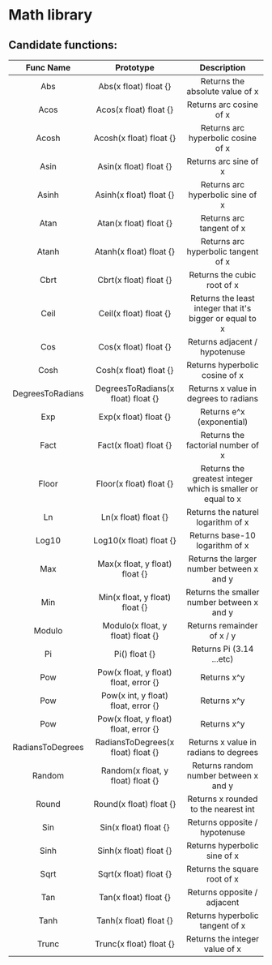 # Math library

## Candidate functions:

|    Func Name     |               Prototype               |                         Description                         |
|:----------------:|:-------------------------------------:|:-----------------------------------------------------------:|
|       Abs        |         Abs(x float) float {}         |               Returns the absolute value of x               |
|       Acos       |        Acos(x float) float {}         |                   Returns arc cosine of x                   |
|      Acosh       |        Acosh(x float) float {}        |             Returns arc hyperbolic cosine of x              |
|       Asin       |        Asin(x float) float {}         |                    Returns arc sine of x                    |
|      Asinh       |        Asinh(x float) float {}        |              Returns arc hyperbolic sine of x               |
|       Atan       |        Atan(x float) float {}         |                  Returns arc tangent of x                   |
|      Atanh       |        Atanh(x float) float {}        |             Returns arc hyperbolic tangent of x             |
|       Cbrt       |        Cbrt(x float) float {}         |                 Returns the cubic root of x                 |
|       Ceil       |        Ceil(x float) float {}         |  Returns the least integer that it's bigger or equal to x   |
|       Cos        |         Cos(x float) float {}         |                Returns adjacent / hypotenuse                |
|       Cosh       |        Cosh(x float) float {}         |               Returns hyperbolic cosine of x                |
| DegreesToRadians |  DegreesToRadians(x float) float {}   |            Returns x value in degrees to radians            |
|       Exp        |         Exp(x float) float {}         |                  Returns e^x (exponential)                  |
|       Fact       |        Fact(x float) float {}         |              Returns the factorial number of x              |
|      Floor       |        Floor(x float) float {}        | Returns the greatest integer which is smaller or equal to x |
|        Ln        |         Ln(x float) float {}          |             Returns the naturel logarithm of x              |
|      Log10       |        Log10(x float) float {}        |               Returns base-10 logarithm of x                |
|       Max        |    Max(x float, y float) float {}     |          Returns the larger number between x and y          |
|       Min        |    Min(x float, y float) float {}     |         Returns the smaller number between x and y          |
|      Modulo      |   Modulo(x float, y float) float {}   |                 Returns remainder of x / y                  |
|        Pi        |             Pi() float {}             |                  Returns Pi (3.14 ...etc)                   |
|       Pow        | Pow(x float, y float) float, error {} |                         Returns x^y                         |
|       Pow        |  Pow(x int, y float) float, error {}  |                         Returns x^y                         |
|       Pow        | Pow(x float, y float) float, error {} |                         Returns x^y                         |
| RadiansToDegrees |  RadiansToDegrees(x float) float {}   |            Returns x value in radians to degrees            |
|      Random      |   Random(x float, y float) float {}   |            Returns random number between x and y            |
|      Round       |        Round(x float) float {}        |            Returns x rounded to the nearest int             |
|       Sin        |         Sin(x float) float {}         |                Returns opposite / hypotenuse                |
|       Sinh       |        Sinh(x float) float {}         |                Returns hyperbolic sine of x                 |
|       Sqrt       |        Sqrt(x float) float {}         |                Returns the square root of x                 |
|       Tan        |         Tan(x float) float {}         |                 Returns opposite / adjacent                 |
|       Tanh       |        Tanh(x float) float {}         |               Returns hyperbolic tangent of x               |
|      Trunc       |        Trunc(x float) float {}        |               Returns the integer value of x                |































